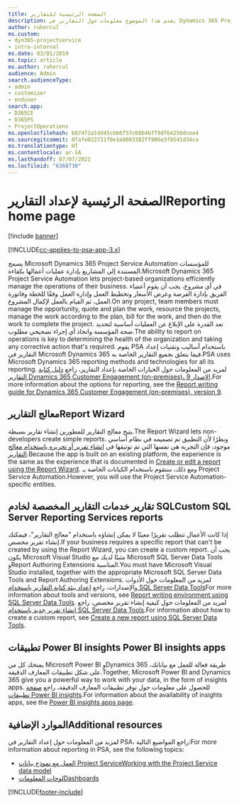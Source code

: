 ```yaml
---
title: الصفحة الرئيسية للتقارير
description: يقدم هذا الموضوع معلومات حول التقارير في Dynamics 365 Project Service Automation.
author: ruhercul
ms.custom:
- dyn365-projectservice
- intro-internal
ms.date: 03/01/2019
ms.topic: article
ms.author: ruhercul
audience: Admin
search.audienceType:
- admin
- customizer
- enduser
search.app:
- D365CE
- D365PS
- ProjectOperations
ms.openlocfilehash: b074f1a1dd45cb66f57c68b4b7f9df64250dcee4
ms.sourcegitcommit: 0fafe022731f0e1e8693382ff906e3f8541d34ca
ms.translationtype: HT
ms.contentlocale: ar-SA
ms.lasthandoff: 07/07/2021
ms.locfileid: "6368730"
---
```

# <a name="reporting-home-page"></a><span data-ttu-id="4c052-103">الصفحة الرئيسية لإعداد التقارير</span><span class="sxs-lookup"><span data-stu-id="4c052-103">Reporting home page</span></span>

[!include [banner](../includes/psa-now-project-operations.md)]

[!INCLUDE[cc-applies-to-psa-app-3.x](../includes/cc-applies-to-psa-app-3x.md)]

<span data-ttu-id="4c052-104">يسمح Microsoft Dynamics 365 Project Service Automation للمؤسسات المستندة إلى المشاريع بإدارة عمليات أعمالها بكفاءة.</span><span class="sxs-lookup"><span data-stu-id="4c052-104">Microsoft Dynamics 365 Project Service Automation lets project-based organizations efficiently manage the operations of their business.</span></span> <span data-ttu-id="4c052-105">في أي مشروع، يجب أن يقوم أعضاء الفريق بإدارة الفرصة وعرض الأسعار وتخطيط العمل وإدارة العمل وفقًا للخطة وفاتورة العمل، ثم القيام بالعمل لإكمال المشروع.</span><span class="sxs-lookup"><span data-stu-id="4c052-105">On any project, team members must manage the opportunity, quote and plan the work, resource the projects, manage the work according to the plan, bill for the work, and then do the work to complete the project.</span></span> <span data-ttu-id="4c052-106">تعد القدرة على الإبلاغ عن العمليات أساسية لتحديد صحة المؤسسة واتخاذ أي إجراء تصحيحي مطلوب.</span><span class="sxs-lookup"><span data-stu-id="4c052-106">The ability to report on operations is key to determining the health of the organization and taking any corrective action that's required.</span></span> <span data-ttu-id="4c052-107">يقوم PSA باستخدام أساليب وتقنيات إعداد التقارير في Microsoft Dynamics 365 فيما يتعلق بجميع التقارير الخاصة به.</span><span class="sxs-lookup"><span data-stu-id="4c052-107">PSA uses Microsoft Dynamics 365 reporting methods and technologies for all its reporting.</span></span> <span data-ttu-id="4c052-108">لمزيد من المعلومات حول الخيارات الخاصة بإعداد التقارير، راجع [دليل كتابة التقارير Dynamics 365 Customer Engagement (on-premises)، الإصدار 9](/dynamics365/customerengagement/on-premises/analytics/reporting-analytics-with-dynamics-365).</span><span class="sxs-lookup"><span data-stu-id="4c052-108">For more information about the options for reporting, see the [Report writing guide for Dynamics 365 Customer Engagement (on-premises), version 9](/dynamics365/customerengagement/on-premises/analytics/reporting-analytics-with-dynamics-365).</span></span>

## <a name="report-wizard"></a><span data-ttu-id="4c052-109">معالج التقارير</span><span class="sxs-lookup"><span data-stu-id="4c052-109">Report Wizard</span></span>

<span data-ttu-id="4c052-110">يتيح معالج التقارير للمطورين إنشاء تقارير بسيطة.</span><span class="sxs-lookup"><span data-stu-id="4c052-110">The Report Wizard lets non-developers create simple reports.</span></span> <span data-ttu-id="4c052-111">ونظرًا لأن التطبيق تم تصميمه في نظام أساسي موجود، فإن التجربة هي نفسها التي تم توثيقها في [إنشاء تقرير أو تحريره باستخدام معالج التقارير](/dynamics365/customerengagement/on-premises/basics/create-edit-copy-report-wizard).</span><span class="sxs-lookup"><span data-stu-id="4c052-111">Because the app is built on an existing platform, the experience is the same as the experience that is documented in [Create or edit a report using the Report Wizard](/dynamics365/customerengagement/on-premises/basics/create-edit-copy-report-wizard).</span></span> <span data-ttu-id="4c052-112">ومع ذلك، ستقوم باستخدام الكيانات الخاصة بـ Project Service Automation.</span><span class="sxs-lookup"><span data-stu-id="4c052-112">However, you will use the Project Service Automation-specific entities.</span></span>

## <a name="custom-sql-server-reporting-services-reports"></a><span data-ttu-id="4c052-113">تقارير خدمات التقارير المخصصة لخادم SQL</span><span class="sxs-lookup"><span data-stu-id="4c052-113">Custom SQL Server Reporting Services reports</span></span>

<span data-ttu-id="4c052-114">إذا كانت الأعمال تتطلب تقريرًا معينًا لا يمكن إنشاؤه باستخدام "معالج التقارير"، فيمكنك إنشاء تقرير مخصص.</span><span class="sxs-lookup"><span data-stu-id="4c052-114">If your business requires a specific report that can't be created by using the Report Wizard, you can create a custom report.</span></span> <span data-ttu-id="4c052-115">يجب أن يكون Microsoft Visual Studio مثبتًا لديك مع Microsoft SQL Server Data Tools وReport Authoring Extensions المناسبة.</span><span class="sxs-lookup"><span data-stu-id="4c052-115">You must have Microsoft Visual Studio installed, together with the appropriate Microsoft SQL Server Data Tools and Report Authoring Extensions.</span></span> <span data-ttu-id="4c052-116">لمزيد من المعلومات حول الأدوات والإصدارات، راجع [إعداد بيئة كتابة التقارير باستخدام SQL Server Data Tools](/dynamics365/customerengagement/on-premises/analytics/report-writing-environment-using-sql-server-data-tools)</span><span class="sxs-lookup"><span data-stu-id="4c052-116">For more information about tools and versions, see [Report writing environment using SQL Server Data Tools](/dynamics365/customerengagement/on-premises/analytics/report-writing-environment-using-sql-server-data-tools).</span></span> <span data-ttu-id="4c052-117">لمزيد من المعلومات حول كيفية إنشاء تقرير مخصص، راجع [إنشاء تقرير جديد باستخدام SQL Server Data Tools](/dynamics365/customerengagement/on-premises/analytics/create-a-new-report-using-sql-server-data-tools).</span><span class="sxs-lookup"><span data-stu-id="4c052-117">For information about how to create a custom report, see [Create a new report using SQL Server Data Tools](/dynamics365/customerengagement/on-premises/analytics/create-a-new-report-using-sql-server-data-tools).</span></span>

## <a name="power-bi-insights-apps"></a><span data-ttu-id="4c052-118">تطبيقات Power BI insights </span><span class="sxs-lookup"><span data-stu-id="4c052-118">Power BI insights apps</span></span>

<span data-ttu-id="4c052-119">يمنحك كل من Microsoft Power BI وDynamics 365 طريقة فعالة للعمل مع بياناتك، على شكل تطبيقات المعارف الدقيقة.</span><span class="sxs-lookup"><span data-stu-id="4c052-119">Together, Microsoft Power BI and Dynamics 365 give you a powerful way to work with your data, in the form of insights apps.</span></span> <span data-ttu-id="4c052-120">للحصول على معلومات حول توفر تطبيقات المعارف الدقيقة، راجع [صفحة تطبيقات Power BI insights](https://powerbi.microsoft.com/power-bi-insights-apps/).</span><span class="sxs-lookup"><span data-stu-id="4c052-120">For information about the availability of insights apps, see the [Power BI insights apps page](https://powerbi.microsoft.com/power-bi-insights-apps/).</span></span>


## <a name="additional-resources"></a><span data-ttu-id="4c052-121">الموارد الإضافية</span><span class="sxs-lookup"><span data-stu-id="4c052-121">Additional resources</span></span>
<span data-ttu-id="4c052-122">لمزيد من المعلومات حول إعداد التقارير في PSA، راجع المواضيع التالية:</span><span class="sxs-lookup"><span data-stu-id="4c052-122">For more information about reporting in PSA, see the following topics:</span></span>

- [<span data-ttu-id="4c052-123">العمل مع نموذج بيانات Project Service</span><span class="sxs-lookup"><span data-stu-id="4c052-123">Working with the Project Service data model</span></span>](reports-working-project-service-data-model.md)
- [<span data-ttu-id="4c052-124">لوحات المعلومات</span><span class="sxs-lookup"><span data-stu-id="4c052-124">Dashboards</span></span>](reports-dashboards.md)



[!INCLUDE[footer-include](../includes/footer-banner.md)]